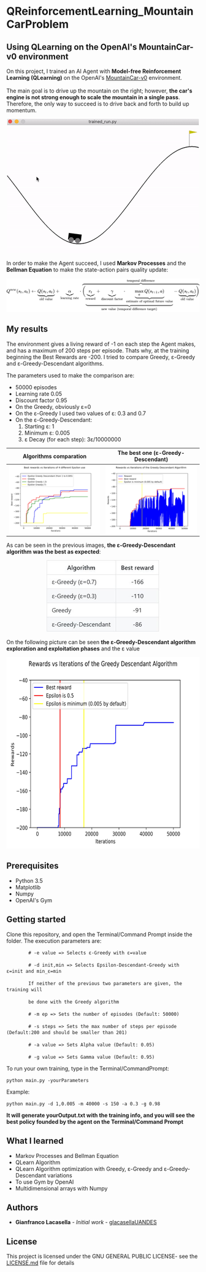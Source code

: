 # QReinforcementLearning_MountainCarProblem

## Using QLearning on the OpenAI's MountainCar-v0 environment

On this project, I trained an AI Agent with **Model-free Reinforcement Learning (QLearning)** on the OpenAI's [MountainCar-v0](https://gym.openai.com/envs/MountainCar-v0/) environment.
<br><br>The main goal is to drive up the mountain on the right; however, **the car's engine is not strong enough to scale the mountain in a single pass**. Therefore, the only way to succeed is to drive back and forth to build up momentum.

<p align="center">
  <img src="img/MountainCarGif.gif">
</p>

In order to make the Agent succeed, I used **Markov Processes** and the **Bellman Equation** to make the state-action pairs quality update:

<p align="center">
  <img src="img/equation.svg">
</p>


## My results

The environment gives a living reward of -1 on each step the Agent makes, and has a maximum of 200 steps per episode. Thats why,
at the training beginning the Best Rewards are -200. I tried to compare Greedy, ε-Greedy and ε-Greedy-Descendant algorithms.

The parameters used to make the comparison are:
* 50000 episodes
* Learning rate 0.05
* Discount factor 0.95
* On the Greedy, obviously ε=0
* On the ε-Greedy I used two values of ε: 0.3 and 0.7
* On the ε-Greedy-Descendant:
	1. Starting ε: 1
	2. Minimum ε: 0.005
	3. ε Decay (for each step): 3ε/10000000

Algorithms comparation         |  The best one (ε-Greedy-Descendant)
:-----------------------------:|:----------------------------------:
![](outputs/4plots.jpg)        |  ![](outputs/greedyDescendant.jpg)

As can be seen in the previous images, **the ε-Greedy-Descendant algorithm was the best as expected**:

<p align="center">
  <img src="img/Table.JPG">
</p>

On the following picture can be seen **the ε-Greedy-Descendant algorithm exploration and exploitation phases** and
the ε value

<p align="center">
  <img src="outputs/greedyDescendantEpsilon.jpg" width="700px" height="500px">
</p>


## Prerequisites
* Python 3.5
* Matplotlib
* Numpy
* OpenAI's Gym

## Getting started

Clone this repository, and open the Terminal/Command Prompt inside the folder. The execution parameters are:

```
        # -e value => Selects ε-Greedy with ε=value

        # -d init,min => Selects Epsilon-Descendant-Greedy with  ε=init and min_ε=min

        If neither of the previous two parameters are given, the training will 

        be done with the Greedy algorithm

        # -m ep => Sets the number of episodes (Default: 50000)

        # -s steps => Sets the max number of steps per episode (Default:200 and should be smaller than 201)

        # -a value => Sets Alpha value (Default: 0.05)

        # -g value => Sets Gamma value (Default: 0.95)
```

To run your own training, type in the Terminal/CommandPrompt:

```
python main.py -yourParameters
```
Example:
```
python main.py -d 1,0.005 -m 40000 -s 150 -a 0.3 -g 0.98
```
**It will generate yourOutput.txt with the training info, and you will see the best policy founded by the agent on the Terminal/Command Prompt**

## What I learned

* Markov Processes and Bellman Equation
* QLearn Algorithm 
* QLearn Algorithm optimization with Greedy, ε-Greedy and ε-Greedy-Descendant variations
* To use Gym by OpenAI
* Multidimensional arrays with Numpy

## Authors

* **Gianfranco Lacasella** - *Initial work* - [glacasellaUANDES](https://github.com/glacasellaUANDES)

## License

This project is licensed under the GNU GENERAL PUBLIC LICENSE- see the [LICENSE.md](LICENSE.md) file for details
